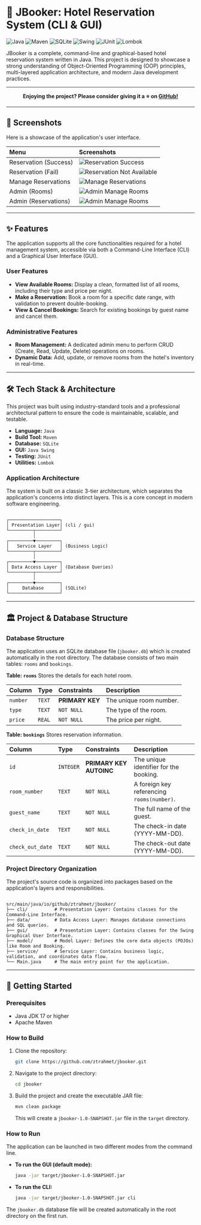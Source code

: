 # 🏨 JBooker: Hotel Reservation System (CLI & GUI)

![Java](https://img.shields.io/badge/Java-ED8B00?logo=openjdk&logoColor=white)
![Maven](https://img.shields.io/badge/Maven-C71A36?logo=apachemaven&logoColor=white)
![SQLite](https://img.shields.io/badge/SQLite-003B57?logo=sqlite&logoColor=white)
![Swing](https://img.shields.io/badge/Java%20Swing-5382A1?logo=java&logoColor=white)
![JUnit](https://img.shields.io/badge/JUnit-25A162?logo=junit5&logoColor=white)
![Lombok](https://img.shields.io/badge/Lombok-BC0000?logo=lombok)

JBooker is a complete, command-line and graphical-based hotel reservation system written in Java. This project is designed to showcase a strong understanding of Object-Oriented Programming (OOP) principles,
multi-layered application architecture, and modern Java development practices.

---

<p align="center">
  <b>
  Enjoying the project? Please consider giving it a ⭐ on
  <a href="https://github.com/ztrahmet/jbooker" target="_blank" rel="noopener noreferrer">GitHub!</a>
  </b>
</p>

---

## 📸 Screenshots

Here is a showcase of the application's user interface.

| Menu                  | Screenshots                                                                                    |
| :-------------------- | :--------------------------------------------------------------------------------------------- |
| Reservation (Success) | ![Reservation Success](assets/screenshots/screenshot-reservation-success.png)                  |
| Reservation (Fail)    | ![Reservation Not Available](assets/screenshots/screenshot-reservation-fail-not_available.png) |
| Manage Reservations   | ![Manage Reservations](assets/screenshots/screenshot-manage_reservations.png)                  |
| Admin (Rooms)         | ![Admin Manage Rooms](assets/screenshots/screenshot-admin_manage_rooms.png)                    |
| Admin (Reservations)  | ![Admin Manage Rooms](assets/screenshots/screenshot-admin_manage_all_reservations.png)         |

---

## ✨ Features

The application supports all the core functionalities required for a hotel management system, accessible via both a
Command-Line Interface (CLI) and a Graphical User Interface (GUI).

### User Features

- **View Available Rooms:** Display a clean, formatted list of all rooms, including their type and price per night.
- **Make a Reservation:** Book a room for a specific date range, with validation to prevent double-booking.
- **View & Cancel Bookings:** Search for existing bookings by guest name and cancel them.

### Administrative Features

- **Room Management:** A dedicated admin menu to perform CRUD (Create, Read, Update, Delete) operations on rooms.
- **Dynamic Data:** Add, update, or remove rooms from the hotel's inventory in real-time.

---

## 🛠️ Tech Stack & Architecture

This project was built using industry-standard tools and a professional architectural pattern to ensure the code is
maintainable, scalable, and testable.

- **Language:** `Java`
- **Build Tool:** `Maven`
- **Database:** `SQLite`
- **GUI:** `Java Swing`
- **Testing:** `JUnit`
- **Utilities:** `Lombok`

### Application Architecture

The system is built on a classic 3-tier architecture, which separates the application's concerns into distinct layers. This is a core concept in modern software engineering.

```

┌───────────────────┐
│ Presentation Layer│ (cli / gui)
└─────────┬─────────┘
          │
┌─────────▼─────────┐
│   Service Layer   │ (Business Logic)
└─────────┬─────────┘
          │
┌─────────▼─────────┐
│ Data Access Layer │ (Database Queries)
└─────────┬─────────┘
          │
┌─────────▼─────────┐
│     Database      │ (SQLite)
└───────────────────┘

```

---

## 🏛️ Project & Database Structure

### Database Structure

The application uses an SQLite database file (`jbooker.db`) which is created automatically in the root directory. The database consists of two main tables: `rooms` and `bookings`.

**Table: `rooms`**
Stores the details for each hotel room.

| Column   | Type   | Constraints     | Description             |
| :------- | :----- | :-------------- | :---------------------- |
| `number` | `TEXT` | **PRIMARY KEY** | The unique room number. |
| `type`   | `TEXT` | `NOT NULL`      | The type of the room.   |
| `price`  | `REAL` | `NOT NULL`      | The price per night.    |

**Table: `bookings`**
Stores reservation information.

| Column           | Type      | Constraints             | Description                                |
| :--------------- | :-------- | :---------------------- | :----------------------------------------- |
| `id`             | `INTEGER` | **PRIMARY KEY AUTOINC** | The unique identifier for the booking.     |
| `room_number`    | `TEXT`    | `NOT NULL`              | A foreign key referencing `rooms(number)`. |
| `guest_name`     | `TEXT`    | `NOT NULL`              | The full name of the guest.                |
| `check_in_date`  | `TEXT`    | `NOT NULL`              | The check-in date (YYYY-MM-DD).            |
| `check_out_date` | `TEXT`    | `NOT NULL`              | The check-out date (YYYY-MM-DD).           |

### Project Directory Organization

The project's source code is organized into packages based on the application's layers and responsibilities.

```

src/main/java/io/github/ztrahmet/jbooker/
├── cli/          # Presentation Layer: Contains classes for the Command-Line Interface.
├── data/         # Data Access Layer: Manages database connections and SQL queries.
├── gui/          # Presentation Layer: Contains classes for the Swing Graphical User Interface.
├── model/        # Model Layer: Defines the core data objects (POJOs) like Room and Booking.
├── service/      # Service Layer: Contains business logic, validation, and coordinates data flow.
└── Main.java     # The main entry point for the application.

```

---

## 🚀 Getting Started

### Prerequisites

- Java JDK 17 or higher
- Apache Maven

### How to Build

1.  Clone the repository:
    ```bash
    git clone https://github.com/ztrahmet/jbooker.git
    ```
2.  Navigate to the project directory:
    ```bash
    cd jbooker
    ```
3.  Build the project and create the executable JAR file:
    ```bash
    mvn clean package
    ```
    This will create a `jbooker-1.0-SNAPSHOT.jar` file in the `target` directory.

### How to Run

The application can be launched in two different modes from the command line.

- **To run the GUI (default mode):**
  ```bash
  java -jar target/jbooker-1.0-SNAPSHOT.jar
  ```
- **To run the CLI:**
  ```bash
  java -jar target/jbooker-1.0-SNAPSHOT.jar cli
  ```

The `jbooker.db` database file will be created automatically in the root directory on the first run.

